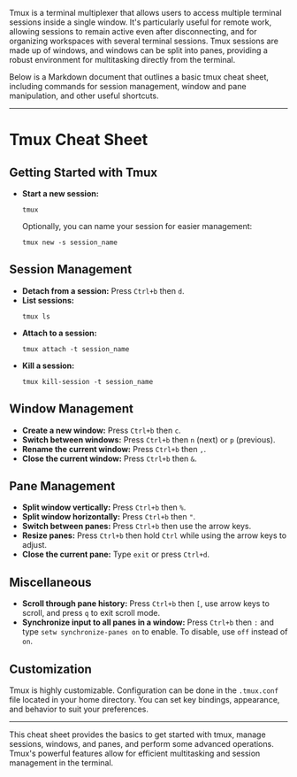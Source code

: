 Tmux is a terminal multiplexer that allows users to access multiple terminal sessions inside a single window. It's particularly useful for remote work, allowing sessions to remain active even after disconnecting, and for organizing workspaces with several terminal sessions. Tmux sessions are made up of windows, and windows can be split into panes, providing a robust environment for multitasking directly from the terminal.

Below is a Markdown document that outlines a basic tmux cheat sheet, including commands for session management, window and pane manipulation, and other useful shortcuts.

---

# Tmux Cheat Sheet

## Getting Started with Tmux

- **Start a new session:**
  ```
  tmux
  ```
  Optionally, you can name your session for easier management:
  ```
  tmux new -s session_name
  ```

## Session Management

- **Detach from a session:**
  Press `Ctrl+b` then `d`.
- **List sessions:**
  ```
  tmux ls
  ```
- **Attach to a session:**
  ```
  tmux attach -t session_name
  ```
- **Kill a session:**
  ```
  tmux kill-session -t session_name
  ```

## Window Management

- **Create a new window:**
  Press `Ctrl+b` then `c`.
- **Switch between windows:**
  Press `Ctrl+b` then `n` (next) or `p` (previous).
- **Rename the current window:**
  Press `Ctrl+b` then `,`.
- **Close the current window:**
  Press `Ctrl+b` then `&`.

## Pane Management

- **Split window vertically:**
  Press `Ctrl+b` then `%`.
- **Split window horizontally:**
  Press `Ctrl+b` then `"`.
- **Switch between panes:**
  Press `Ctrl+b` then use the arrow keys.
- **Resize panes:**
  Press `Ctrl+b` then hold `Ctrl` while using the arrow keys to adjust.
- **Close the current pane:**
  Type `exit` or press `Ctrl+d`.

## Miscellaneous

- **Scroll through pane history:**
  Press `Ctrl+b` then `[`, use arrow keys to scroll, and press `q` to exit scroll mode.
- **Synchronize input to all panes in a window:**
  Press `Ctrl+b` then `:` and type `setw synchronize-panes on` to enable. To disable, use `off` instead of `on`.

## Customization

Tmux is highly customizable. Configuration can be done in the `.tmux.conf` file located in your home directory. You can set key bindings, appearance, and behavior to suit your preferences.

---

This cheat sheet provides the basics to get started with tmux, manage sessions, windows, and panes, and perform some advanced operations. Tmux's powerful features allow for efficient multitasking and session management in the terminal.